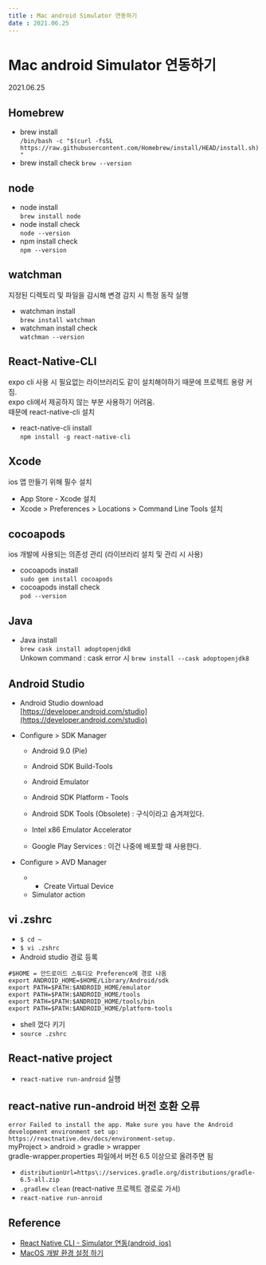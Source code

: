 ```yaml
---
title : Mac android Simulator 연동하기  
date : 2021.06.25
---
```


# Mac android Simulator 연동하기
2021.06.25  

## Homebrew
* brew install  
  `/bin/bash -c "$(curl -fsSL https://raw.githubusercontent.com/Homebrew/install/HEAD/install.sh)"`
* brew install check
  `brew --version`


## node
* node install  
  `brew install node`
* node install check   
  `node --version`
* npm install check  
  `npm --version`


## watchman
지정된 디렉토리 및 파일을 감시해 변경 감지 시 특정 동작 실행  
* watchman install  
  `brew install watchman`
* watchman install check   
  `watchman --version`


## React-Native-CLI
expo cli 사용 시 필요없는 라이브러리도 같이 설치해야하기 때문에 프로젝트 용량 커짐.  
expo cli에서 제공하지 않는 부분 사용하기 어려움.  
때문에 react-native-cli 설치  
* react-native-cli install  
  `npm install -g react-native-cli`


## Xcode
ios 앱 만들기 위해 필수 설치  
* App Store - Xcode 설치
* Xcode > Preferences > Locations > Command Line Tools 설치


## cocoapods
ios 개발에 사용되는 의존성 관리 (라이브러리 설치 및 관리 시 사용)  
* cocoapods install  
  `sudo gem install cocoapods`
* cocoapods install check  
  `pod --version`


## Java
* Java install  
  `brew cask install adoptopenjdk8`  
  Unkown command : cask error 시 `brew install --cask adoptopenjdk8`


## Android Studio
* Android Studio download  
  [https://developer.android.com/studio](https://developer.android.com/studio)
* Configure > SDK Manager
  - Android 9.0 (Pie)
    
  - Android SDK Build-Tools  
  - Android Emulator  
  - Android SDK Platform - Tools  
  - Android SDK Tools (Obsolete) : 구식이라고 숨겨져있다.  
  - Intel x86 Emulator Accelerator  
  - Google Play Services : 이건 나중에 배포할 때 사용한다.

* Configure > AVD Manager
  - + Create Virtual Device
  - Simulator action


## vi .zshrc
* `$ cd ~`
* `$ vi .zshrc`
* Android studio 경로 등록

```shell
#$HOME = 안드로이드 스튜디오 Preference에 경로 나옴
export ANDROID_HOME=$HOME/Library/Android/sdk  
export PATH=$PATH:$ANDROID_HOME/emulator  
export PATH=$PATH:$ANDROID_HOME/tools  
export PATH=$PATH:$ANDROID_HOME/tools/bin  
export PATH=$PATH:$ANDROID_HOME/platform-tools
```
* shell 껐다 키기
* `source .zshrc`



## React-native project
* `react-native run-android` 실행


## react-native run-android 버전 호환 오류
`error Failed to install the app. Make sure you have the Android development environment set up: https://reactnative.dev/docs/environment-setup.`  
myProject > android > gradle > wrapper  
gradle-wrapper.properties 파일에서 버전 6.5 이상으로 올려주면 됨  
* `distributionUrl=https\://services.gradle.org/distributions/gradle-6.5-all.zip`  
* `.gradlew clean` (react-native 프로젝트 경로로 가서)
* `react-native run-anroid`


## Reference
* [React Native CLI - Simulator 연동(android, ios)](https://wordbe.tistory.com/entry/React-Native-CLI-Simulator-%EC%97%B0%EB%8F%99android-ios)
* [MacOS 개발 환경 설정 하기](https://firework-ham.tistory.com/104)
